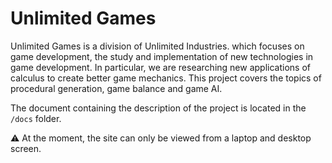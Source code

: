 # Unlimited Games

Unlimited Games is a division of Unlimited Industries. which focuses on game development, the study and implementation of new technologies in game development. In particular, we are researching new applications of calculus to create better game mechanics. This project covers the topics of procedural generation, game balance and game AI.

The document containing the description of the project is located in the `/docs` folder.

⚠️ At the moment, the site can only be viewed from a laptop and desktop screen.

